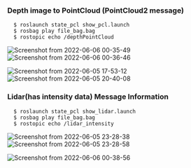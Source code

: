### Depth image to PointCloud (PointCloud2 message)

```shell
  $ roslaunch state_pcl show_pcl.launch
  $ rosbag play file_bag.bag
  $ rostopic echo /depthPointCloud
```
![Screenshot from 2022-06-06 00-35-49](https://user-images.githubusercontent.com/69444682/172063095-ca4607ca-7ce3-48f8-a483-44bfea37a4d6.png)
![Screenshot from 2022-06-06 00-36-46](https://user-images.githubusercontent.com/69444682/172063096-b3ef747a-9e09-4b74-9cf3-7136a4d1640d.png)


![Screenshot from 2022-06-05 17-53-12](https://user-images.githubusercontent.com/69444682/172062624-e2c87f81-907f-4d0e-9165-b5af91ee60bc.png)
![Screenshot from 2022-06-05 20-40-08](https://user-images.githubusercontent.com/69444682/172062537-cb3b399d-0c37-4453-8434-3777b42b68f1.png)

### Lidar(has intensity data) Message Information

```shell
  $ roslaunch state_pcl show_lidar.launch
  $ rosbag play file_bag.bag
  $ rostopic echo /lidar_intensity
```
![Screenshot from 2022-06-05 23-28-38](https://user-images.githubusercontent.com/69444682/172062538-03303a0b-3655-426e-900d-17a0a8315d4d.png)
![Screenshot from 2022-06-05 23-28-58](https://user-images.githubusercontent.com/69444682/172062539-6e1b1601-90aa-43d1-8b55-2b71fffe5c82.png)

![Screenshot from 2022-06-06 00-38-56](https://user-images.githubusercontent.com/69444682/172063156-9620c8ae-f737-4951-a5bf-382448f0251f.png)
